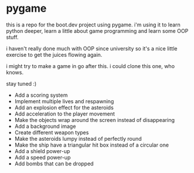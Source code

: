 # pygame

this is a repo for the boot.dev project using pygame. i'm using it
to learn python deeper, learn a little about game programming and learn
some OOP stuff.

i haven't really done much with OOP since university so it's a nice
little exercise to get the juices flowing again.

i might try to make a game in go after this. i could clone this one, who knows.

stay tuned :)

- Add a scoring system
- Implement multiple lives and respawning
- Add an explosion effect for the asteroids
- Add acceleration to the player movement
- Make the objects wrap around the screen instead of disappearing
- Add a background image
- Create different weapon types
- Make the asteroids lumpy instead of perfectly round
- Make the ship have a triangular hit box instead of a circular one
- Add a shield power-up
- Add a speed power-up
- Add bombs that can be dropped

